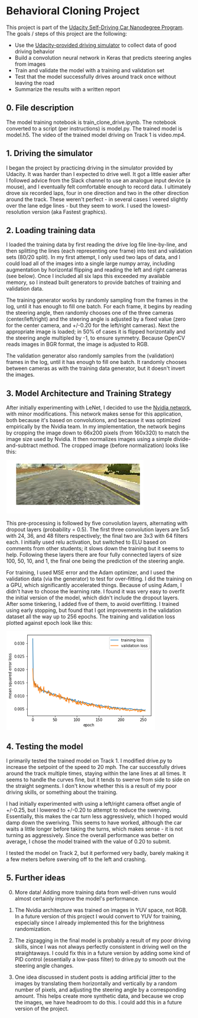 # Behavioral Cloning Project

This project is part of the [Udacity Self-Driving Car Nanodegree Program](https://github.com/udacity/CarND-Behavioral-Cloning-P3). The goals / steps of this project are the following:

* Use the [Udacity-provided driving simulator](https://d17h27t6h515a5.cloudfront.net/topher/2017/February/58ae4594_mac-sim.app/mac-sim.app.zip) to collect data of good driving behavior
* Build a convolution neural network in Keras that predicts steering angles from images
* Train and validate the model with a training and validation set
* Test that the model successfully drives around track once without leaving the road
* Summarize the results with a written report

## 0. File description

The model training notebook is train_clone_drive.ipynb.
The notebook converted to a script (per instructions) is model.py. 
The trained model is model.h5.
The video of the trained model driving on Track 1 is video.mp4.

## 1. Driving the simulator

I began the project by practicing driving in the simulator provided by Udacity. It was harder than I expected to drive well. It got a little easier after I followed advice from the Slack channel to use an analogue input device (a mouse), and I eventually felt comfortable enough to record data. I ultimately drove six recorded laps, four in one direction and two in the other direction around the track. These weren't perfect - in several cases I veered slightly over the lane edge lines - but they seem to work. I used the lowest-resolution version (aka Fastest graphics).

## 2. Loading training data

I loaded the training data by first reading the drive log file line-by-line, and then splitting the lines (each representing one frame) into test and validation sets (80/20 split). In my first attempt, I only used two laps of data, and I could load all of the images into a single large numpy array, including augmentation by horizontal flipping and reading the left and right cameras (see below). Once I included all six laps this exceeded my available memory, so I instead built generators to provide batches of training and validation data.

The training generator works by randomly sampling from the frames in the log, until it has enough to fill one batch. For each frame, it begins by reading the steering angle, then randomly chooses one of the three cameras (center/left/right) and the steering angle is adjusted by a fixed value (zero for the center camera, and +/-0.20 for the left/right cameras). Next the appropriate image is loaded; in 50% of cases it is flipped horizontally and the steering angle multipled by -1, to ensure symmetry. Because OpenCV reads images in BGR format, the image is adjusted to RGB. 

The validation generator also randomly samples from the (validation) frames in the log, until it has enough to fill one batch. It randomly chooses between cameras as with the training data generator, but it doesn't invert the images.

## 3. Model Architecture and Training Strategy

After initially experimenting with LeNet, I decided to use the [Nvidia network](https://arxiv.org/pdf/1704.07911.pdf), with minor modifications. This network makes sense for this application, both because it's based on convolutions, and because it was optimized empirically by the Nvidia team. In my implementation, the network begins by cropping the image down to 66x200 pixels (from 160x320) to match the image size used by Nvidia. It then normalizes images using a simple divide-and-subtract method. The cropped image (before normalization) looks like this:

![Cropped image](./cropped_image.png)

This pre-processing is followed by five convolution layers, alternating with dropout layers (probability = 0.5). The first three convolution layers are 5x5 with 24, 36, and 48 filters respectively; the final two are 3x3 with 64 filters each. I initially used relu activation, but switched to ELU based on comments from other students; it slows down the training but it seems to help. Following these layers there are four fully connected layers of size 100, 50, 10, and 1, the final one being the prediction of the steering angle.

For training, I used MSE error and the Adam optimizer, and I used the validation data (via the generator) to test for over-fitting. I did the training on a GPU, which significantly accelerated things. Because of using Adam, I didn't have to choose the learning rate. I found it was very easy to overfit the initial version of the model, which didn't include the dropout layers. After some tinkering, I added five of them, to avoid overfitting. I trained using early stopping, but found that I got improvements in the validation dataset all the way up to 256 epochs. The training and validation loss plotted against epoch look like this:

![Training history](./training_history.png)

## 4. Testing the model

I primarily tested the trained model on Track 1. I modified drive.py to increase the setpoint of the speed to 20 mph. The car successfully drives around the track multiple times, staying within the lane lines at all times. It seems to handle the curves fine, but it tends to swerve from side to side on the straight segments. I don't know whether this is a result of my poor driving skills, or something about the training.

I had initially experimented with using a left/right camera offset angle of +/-0.25, but I lowered to +/-0.20 to attempt to reduce the swerving. Essentially, this makes the car turn less aggressively, which I hoped would damp down the sweriving. This seems to have worked, although the car waits a little longer before taking the turns, which makes sense - it is not turning as aggressively. Since the overall performance was better on average, I chose the model trained with the value of 0.20 to submit.

I tested the model on Track 2, but it performed very badly, barely making it a few meters before swerving off to the left and crashing.

## 5. Further ideas

0. More data! Adding more training data from well-driven runs would almost certainly improve the model's performance.

1. The Nvidia architecture was trained on images in YUV space, not RGB. In a future version of this project I would convert to YUV for training, especially since I already implemented this for the brightness randomization.

2. The zigzagging in the final model is probably a result of my poor driving skills, since I was not always perfectly consistent in driving well on the straightaways. I could fix this in a future version by adding some kind of PID control (essentially a low-pass filter) to drive.py to smooth out the steering angle changes.

3. One idea discussed in student posts is adding artificial jitter to the images by translating them horizontally and vertically by a random number of pixels, and adjusting the steering angle by a corresponding amount. This helps create more synthetic data, and because we crop the images, we have headroom to do this. I could add this in a future version of the project.

